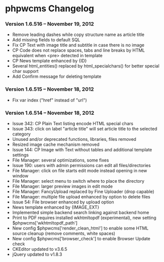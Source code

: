 phpwcms Changelog
=======

### Version 1.6.516 – November 19, 2012
- Remove leading dashes while copy structure name as article title
- Add missing fields to default SQL
- Fix CP Text with image title and subtitle in case there is no image
- CP Code does not replace spaces, tabs and line breaks by HTML equivalent when \<pre\> detected in template
- CP News template enhanced by {ID}
- Several html_entities() replaced by html_specialchars() for better special char support
- Add Confirm message for deleting template

### Version 1.6.515 – November 18, 2012
- Fix var index ("href" instead of "url")

### Version 1.6.514 – November 18, 2012
- Issue 342: CP Plain Text listing encode HTML special chars
- Issue 343: click on label "article title" will set article title to the selected category
- Unused and/or deprecated functions, libraries, files removed
- Resized image cache mechanism removed
- Issue 144: CP Image with Text without tables and additional template settings
- File Manager: several optimizations, some fixes
- Issue 190: users with admin permissions can edit all files/directories
- File Manager: click on file starts edit mode instead opening in new window
- File Manager: select menu to switch where to place the directory
- File Manager: larger preview images in edit mode
- File Manager: FancyUpload replaced by Fine Uploader (drop capable)
- File Manager: multiple file upload enhanced by option to delete files
- Issue 54: File browser enhanced by upload option
- News template enhanced by {IMAGE_EXT}
- Implemented simple backend search linking against backend home
- Print to PDF requires installed wkhtmltopdf (experimental), new setting $phpwcms['wkhtmltopdf_path']
- New config $phpwcms['render_clean_html'] to enable some HTML source cleanup (remove comments, white spaces)
- New config $phpwcms['browser_check'] to enable Browser Update check
- CKEditor updated to v3.6.5
- jQuery updated to v1.8.3